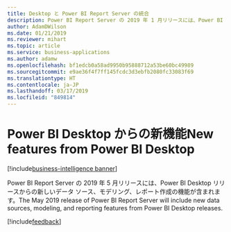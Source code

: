 ```yaml
---
title: Desktop と Power BI Report Server の統合
description: Power BI Report Server の 2019 年 1 月リリースには、Power BI Desktop リリースからの新しいデータ ソース、モデリング、レポート作成の機能が含まれます。
author: AdamDWilson
ms.date: 01/21/2019
ms.reviewer: mihart
ms.topic: article
ms.service: business-applications
ms.author: adamw
ms.openlocfilehash: bf1edcb0a58ad9950b95888712a53be60bc49989
ms.sourcegitcommit: e9ae36f4f7ff145fcdc3d3ebfb2080fc33083f69
ms.translationtype: HT
ms.contentlocale: ja-JP
ms.lasthandoff: 03/17/2019
ms.locfileid: "849814"
---
```

#  <a name="new-features-from-power-bi-desktop"></a><span data-ttu-id="d6482-103">Power BI Desktop からの新機能</span><span class="sxs-lookup"><span data-stu-id="d6482-103">New features from Power BI Desktop</span></span>
[!include[business-intelligence banner](../../includes/business-intelligence.md)]

<span data-ttu-id="d6482-104">Power BI Report Server の 2019 年 5 月リリースには、Power BI Desktop リリースからの新しいデータ ソース、モデリング、レポート作成の機能が含まれます。</span><span class="sxs-lookup"><span data-stu-id="d6482-104">The May 2019 release of Power BI Report Server will include new data sources, modeling, and reporting features from Power BI Desktop releases.</span></span>

[!include[feedback](../includes/report-server-feedback.md)]
